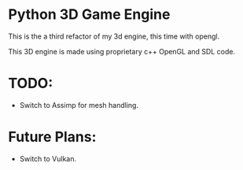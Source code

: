 # Python 3D Game Engine

This is the a third refactor of my 3d engine, this time with opengl.

This 3D engine is made using proprietary c++ OpenGL and SDL code.

# TODO:

 - Switch to Assimp for mesh handling.

# Future Plans:

 - Switch to Vulkan.
